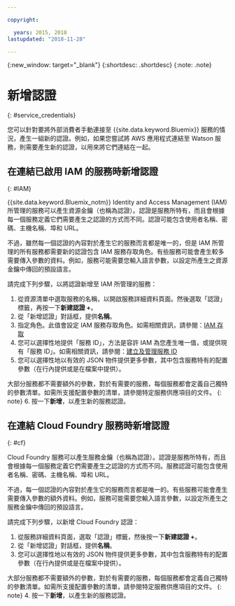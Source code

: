 ```yaml
---

copyright:

  years: 2015, 2018
lastupdated: "2018-11-28"

---
```


{:new_window: target="_blank"}
{:shortdesc: .shortdesc}
{:note: .note}


# 新增認證
{: #service_credentials}

您可以針對要將外部消費者手動連接至 {{site.data.keyword.Bluemix}} 服務的情況，產生一組新的認證。例如，如果您嘗試將 AWS 應用程式連結至 Watson 服務，則需要產生新的認證，以用來將它們連結在一起。

## 在連結已啟用 IAM 的服務時新增認證
{: #IAM}

{{site.data.keyword.Bluemix_notm}} Identity and Access Management (IAM) 所管理的服務可以產生資源金鑰（也稱為認證）。認證是服務所特有，而且會根據每一個服務定義它們需要產生之認證的方式而不同。認證可能包含使用者名稱、密碼、主機名稱、埠和 URL。

不過，雖然每一個認證的內容對於產生它的服務而言都是唯一的，但是 IAM 所管理的所有服務都需要新的認證包含 IAM 服務存取角色。有些服務可能會產生較多需要傳入參數的資料。例如，服務可能需要您輸入語言參數，以設定所產生之資源金鑰中傳回的預設語言。

請完成下列步驟，以將認證新增至 IAM 所管理的服務：

1. 從資源清單中選取服務的名稱，以開啟服務詳細資料頁面。然後選取「認證」標籤，再按一下**新建認證 +**。
2. 從「新增認證」對話框，提供**名稱**。
3. 指定角色。此值會設定 IAM 服務存取角色。如需相關資訊，請參閱：[IAM 存取](/docs/iam/users_roles.html#userroles)
4. 您可以選擇性地提供「服務 ID」，方法是容許 IAM 為您產生唯一值，或提供現有「服務 ID」。如需相關資訊，請參閱：[建立及管理服務 ID](/docs/iam/serviceid.html#serviceids)
5. 您可以選擇性地以有效的 JSON 物件提供更多參數，其中包含服務特有的配置參數（在行內提供或是在檔案中提供）。

  大部分服務都不需要額外的參數，對於有需要的服務，每個服務都會定義自己獨特的參數清單。如需所支援配置參數的清單，請參閱特定服務供應項目的文件。
  {: note}
6. 按一下**新增**，以產生新的服務認證。

## 在連結 Cloud Foundry 服務時新增認證
{: #cf}

Cloud Foundry 服務可以產生服務金鑰（也稱為認證）。認證是服務所特有，而且會根據每一個服務定義它們需要產生之認證的方式而不同。服務認證可能包含使用者名稱、密碼、主機名稱、埠和 URL。

不過，每一個認證的內容對於產生它的服務而言都是唯一的。有些服務可能會產生需要傳入參數的額外資料。例如，服務可能需要您輸入語言參數，以設定所產生之服務金鑰中傳回的預設語言。

請完成下列步驟，以新增 Cloud Foundry 認證：

1. 從服務詳細資料頁面，選取「認證」標籤，然後按一下**新建認證 +**。
2. 從「新增認證」對話框，提供**名稱**。
3. 您可以選擇性地以有效的 JSON 物件提供更多參數，其中包含服務特有的配置參數（在行內提供或是在檔案中提供）。

  大部分服務都不需要額外的參數，對於有需要的服務，每個服務都會定義自己獨特的參數清單。如需所支援配置參數的清單，請參閱特定服務供應項目的文件。
  {: note}
4. 按一下**新增**，以產生新的服務認證。

